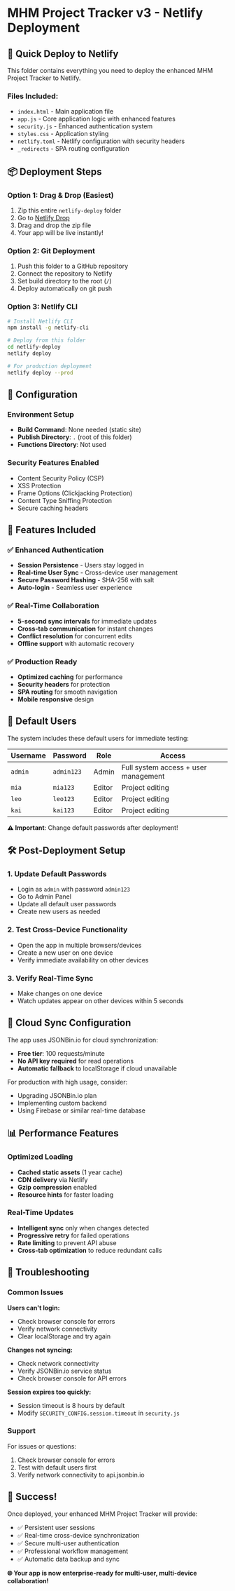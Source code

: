 # MHM Project Tracker v3 - Netlify Deployment

## 🚀 Quick Deploy to Netlify

This folder contains everything you need to deploy the enhanced MHM Project Tracker to Netlify.

### Files Included:
- `index.html` - Main application file
- `app.js` - Core application logic with enhanced features
- `security.js` - Enhanced authentication system
- `styles.css` - Application styling
- `netlify.toml` - Netlify configuration with security headers
- `_redirects` - SPA routing configuration

## 📦 Deployment Steps

### Option 1: Drag & Drop (Easiest)
1. Zip this entire `netlify-deploy` folder
2. Go to [Netlify Drop](https://app.netlify.com/drop)
3. Drag and drop the zip file
4. Your app will be live instantly!

### Option 2: Git Deployment
1. Push this folder to a GitHub repository
2. Connect the repository to Netlify
3. Set build directory to the root (`/`)
4. Deploy automatically on git push

### Option 3: Netlify CLI
```bash
# Install Netlify CLI
npm install -g netlify-cli

# Deploy from this folder
cd netlify-deploy
netlify deploy

# For production deployment
netlify deploy --prod
```

## 🔧 Configuration

### Environment Setup
- **Build Command**: None needed (static site)
- **Publish Directory**: `.` (root of this folder)
- **Functions Directory**: Not used

### Security Features Enabled
- Content Security Policy (CSP)
- XSS Protection
- Frame Options (Clickjacking Protection)
- Content Type Sniffing Protection
- Secure caching headers

## 🎯 Features Included

### ✅ Enhanced Authentication
- **Session Persistence** - Users stay logged in
- **Real-time User Sync** - Cross-device user management
- **Secure Password Hashing** - SHA-256 with salt
- **Auto-login** - Seamless user experience

### ✅ Real-Time Collaboration
- **5-second sync intervals** for immediate updates
- **Cross-tab communication** for instant changes
- **Conflict resolution** for concurrent edits
- **Offline support** with automatic recovery

### ✅ Production Ready
- **Optimized caching** for performance
- **Security headers** for protection
- **SPA routing** for smooth navigation
- **Mobile responsive** design

## 🔐 Default Users

The system includes these default users for immediate testing:

| Username | Password | Role | Access |
|----------|----------|------|---------|
| `admin` | `admin123` | Admin | Full system access + user management |
| `mia` | `mia123` | Editor | Project editing |
| `leo` | `leo123` | Editor | Project editing |
| `kai` | `kai123` | Editor | Project editing |

**⚠️ Important**: Change default passwords after deployment!

## 🛠️ Post-Deployment Setup

### 1. Update Default Passwords
- Login as `admin` with password `admin123`
- Go to Admin Panel
- Update all default user passwords
- Create new users as needed

### 2. Test Cross-Device Functionality
- Open the app in multiple browsers/devices
- Create a new user on one device
- Verify immediate availability on other devices

### 3. Verify Real-Time Sync
- Make changes on one device
- Watch updates appear on other devices within 5 seconds

## 🔄 Cloud Sync Configuration

The app uses JSONBin.io for cloud synchronization:
- **Free tier**: 100 requests/minute
- **No API key required** for read operations
- **Automatic fallback** to localStorage if cloud unavailable

For production with high usage, consider:
- Upgrading JSONBin.io plan
- Implementing custom backend
- Using Firebase or similar real-time database

## 📊 Performance Features

### Optimized Loading
- **Cached static assets** (1 year cache)
- **CDN delivery** via Netlify
- **Gzip compression** enabled
- **Resource hints** for faster loading

### Real-Time Updates
- **Intelligent sync** only when changes detected
- **Progressive retry** for failed operations
- **Rate limiting** to prevent API abuse
- **Cross-tab optimization** to reduce redundant calls

## 🐛 Troubleshooting

### Common Issues

**Users can't login:**
- Check browser console for errors
- Verify network connectivity
- Clear localStorage and try again

**Changes not syncing:**
- Check network connectivity
- Verify JSONBin.io service status
- Check browser console for API errors

**Session expires too quickly:**
- Session timeout is 8 hours by default
- Modify `SECURITY_CONFIG.session.timeout` in `security.js`

### Support
For issues or questions:
1. Check browser console for errors
2. Test with default users first
3. Verify network connectivity to api.jsonbin.io

## 🎉 Success!

Once deployed, your enhanced MHM Project Tracker will provide:
- ✅ Persistent user sessions
- ✅ Real-time cross-device synchronization
- ✅ Secure multi-user authentication
- ✅ Professional workflow management
- ✅ Automatic data backup and sync

**🌐 Your app is now enterprise-ready for multi-user, multi-device collaboration!**